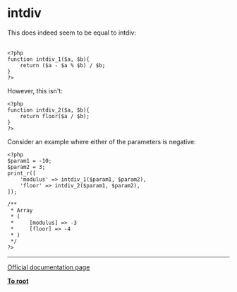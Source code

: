 # intdiv



This does indeed seem to be equal to intdiv:<br><br>

```
<?php
function intdiv_1($a, $b){
    return ($a - $a % $b) / $b;
}
?>
```


However, this isn't:



```
<?php
function intdiv_2($a, $b){
    return floor($a / $b);
}
?>
```


Consider an example where either of the parameters is negative:


```
<?php
$param1 = -10;
$param2 = 3;
print_r([
    'modulus' => intdiv_1($param1, $param2),
    'floor' => intdiv_2($param1, $param2),
]);

/**
 * Array
 * (
 *     [modulus] => -3
 *     [floor] => -4
 * )
 */
?>
```
  

---

[Official documentation page](https://www.php.net/manual/en/function.intdiv.php)

**[To root](/README.md)**